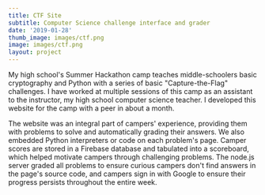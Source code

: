 ```yaml
---
title: CTF Site
subtitle: Computer Science challenge interface and grader
date: '2019-01-28'
thumb_image: images/ctf.png
image: images/ctf.png
layout: project
---
```


My high school's Summer Hackathon camp teaches middle-schoolers basic cryptography and Python with a series of basic "Capture-the-Flag" challenges. I have worked at multiple sessions of this camp as an assistant to the instructor, my high school computer science teacher. I developed this website for the camp with a peer in about a month.

The website was an integral part of campers' experience, providing them with problems to solve and automatically grading their answers. We also embedded Python interpreters or code on each problem's page. Camper scores are stored in a Firebase database and tabulated into a scoreboard, which helped motivate campers through challenging problems. The node.js server graded all problems to ensure curious campers don't find answers in the page's source code, and campers sign in with Google to ensure their progress persists throughout the entire week.